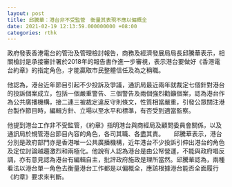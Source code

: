 ```yaml
---
layout: post
title: 邱騰華：港台非不受監管　衡量其表現不應以偏概全
date: 2021-02-19 12:13:59.000000000 +08:00
categories: rthk
---
```


政府發表香港電台的管治及管理檢討報告，商務及經濟發展局局長邱騰華表示，相關檢討是承接審計署於2018年的報告書作進一步審視，表示港台要做好《香港電台約章》的指定角色，才能贏取巿民整體信任及為之稱職。

他認為，港台近年節目引起不少投訴及爭議，通訊局最近兩年就裁定七個針對港台的投訴個案成立，包括一個嚴重警告、三個警告及兩個強烈勸籲個案，認為港台作為公共廣播機構，接二連三被裁定違反守則條文，性質相當嚴重，引發公眾關注港台製作節目時，編輯方針、立場以至水平和標準，有否受到適當監察。

他提到港台工作非不受監管，《約章》指明港台與商經局及顧問委員會關係，以及通訊局於規管港台節目內容的角色，各司其職、各盡其責。
　
邱騰華表示，港台分別是政府部門亦是香港唯一公共廣播機構，近年港台不少投訴引伸出港台的角色及定位討論越趨激烈和兩極化。他說有人認為港台是由公帑營運，不能與政府唱反調，亦有意見認為港台有編輯自主，批評政府施政是理所當然。邱騰華認為，兩種看法以港台單一角色去衡量港台工作都是以偏概全，應該根據港台能否全面履行《約章》要求來判斷。

